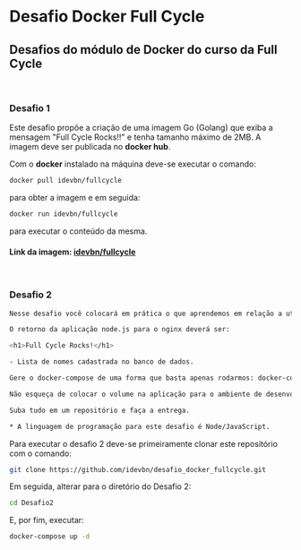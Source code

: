 # Desafio Docker Full Cycle 

## Desafios do módulo de Docker do curso da Full Cycle

<br>

### Desafio 1

Este desafio propõe a criação de uma imagem Go (Golang) que exiba a mensagem "Full Cycle Rocks!!" e tenha tamanho máximo de 2MB.
A imagem deve ser publicada no <strong>docker hub</strong>.

Com o <strong>docker</strong> instalado na máquina deve-se executar o comando:

```bash
docker pull idevbn/fullcycle
```

para obter a imagem e em seguida:

```bash
docker run idevbn/fullcycle
```

para executar o conteúdo da mesma.

<h4>Link da imagem: <a href="https://hub.docker.com/repository/docker/idevbn/fullcycle" >idevbn/fullcycle</a></h4> 

<br>

### Desafio 2

```bash
Nesse desafio você colocará em prática o que aprendemos em relação a utilização do nginx como proxy reverso. A idéia principal é que quando um usuário acesse o nginx, o mesmo fará uma chamada em nossa aplicação node.js. Essa aplicação por sua vez adicionará um registro em nosso banco de dados mysql, cadastrando um nome na tabela people.

O retorno da aplicação node.js para o nginx deverá ser:

<h1>Full Cycle Rocks!</h1>

- Lista de nomes cadastrada no banco de dados.

Gere o docker-compose de uma forma que basta apenas rodarmos: docker-compose up -d que tudo deverá estar funcionando e disponível na porta: 8080.

Não esqueça de colocar o volume na aplicação para o ambiente de desenvolvimento. 

Suba tudo em um repositório e faça a entrega.

* A linguagem de programação para este desafio é Node/JavaScript.
```

Para executar o desafio 2 deve-se primeiramente clonar este repositório com o comando:

```bash
git clone https://github.com/idevbn/desafio_docker_fullcycle.git
```

Em seguida, alterar para o diretório do Desafio 2:

```bash
cd Desafio2
```

E, por fim, executar:

```bash
docker-compose up -d
```